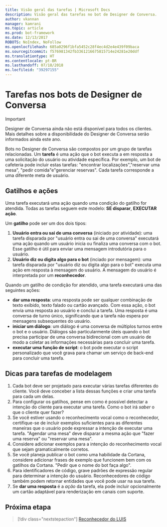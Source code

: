 ```yaml
---
title: Visão geral das tarefas | Microsoft Docs
description: Visão geral das tarefas no bot de Designer de Conversa.
author: vkannan
manager: kamrani
ms.topic: article
ms.prod: bot-framework
ms.date: 12/13/2017
ROBOTS: NoIndex, NoFollow
ms.openlocfilehash: 685a0296f1bfa5452c28f4ec4d2e4e439f09baca
ms.sourcegitcommit: f576981342fb3361216675815714e24281e20ddf
ms.translationtype: HT
ms.contentlocale: pt-BR
ms.lasthandoff: 07/18/2018
ms.locfileid: "39297155"
---
```

# <a name="tasks-in-conversation-designer-bots"></a>Tarefas nos bots de Designer de Conversa
> [!IMPORTANT]
> Designer de Conversa ainda não está disponível para todos os clientes. Mais detalhes sobre a disponibilidade do Designer de Conversa serão informados ainda este ano.

Bots no Designer de Conversa são compostos por um grupo de tarefas relacionadas. Um **tarefa** é uma ação que o bot executa a em resposta a uma solicitação do usuário ou atividade específica. Por exemplo, um bot de cafeteria pode incluir estas tarefas: "encontrar localizações","reservar uma mesa", "pedir comida"e"gerenciar reservas". Cada tarefa corresponde a uma diferente meta de usuário. 

## <a name="triggers-and-actions"></a>Gatilhos e ações
Uma tarefa executará uma ação quando uma condição do gatilho for atendida. Todas as tarefas seguem este modelo: **SE disparar**, **EXECUTAR ação**.

Um **gatilho** pode ser um dos dois tipos:
1. **Usuário entra ou sai de uma conversa** (iniciado por atividade): uma tarefa disparada por "usuário entra ou sai de uma conversa" executará uma ação quando um usuário inicia ou finaliza uma conversa com o bot. Esse gatilho é útil para enviar uma mensagem introdutória para o usuário. 
2. **Usuário diz ou digita algo para o bot** (inciado por mensagem): uma tarefa disparada por "usuário diz ou digita algo para o bot" executa uma ação em resposta à mensagem do usuário. A mensagem do usuário é interpretada por um **reconhecedor**.

Quando um gatilho de condição for atendido, uma tarefa executará uma das seguintes ações:
- **dar uma resposta**: uma resposta pode ser qualquer combinação de texto exibido, texto falado ou cartão avançado. Com essa ação, o bot envia uma resposta ao usuário e conclui a tarefa. Uma resposta é uma conversa de turno único, significando que a tarefa não espera por mensagens subsequentes do usuário.
- **iniciar um diálogo**: um diálogo é uma conversa de múltiplos turnos entre o bot e o usuário. Diálogos são particularmente úteis quando o bot precisa participar de uma conversa bidirecional com um usuário de modo a coletar as informações necessárias para concluir uma tarefa.
- **executar uma função de script**: o bot pode executar o script personalizado que você grava para chamar um serviço de back-end para concluir uma tarefa.

## <a name="tips-for-modeling-tasks"></a>Dicas para tarefas de modelagem

1. Cada bot deve ser projetado para executar várias tarefas diferentes do cliente. Você deve conceber a lista dessas funções e criar uma tarefa para cada um delas.
2. Para configurar os gatilhos, pense em como é possível detectar a intenção do cliente para executar uma tarefa. Como o bot irá *saber* o que o cliente quer fazer?
3. Se você estiver usando o reconhecimento vocal como o reconhecedor, certifique-se de incluir exemplos suficientes para as diferentes maneiras que o usuário pode expressar a intenção de executar uma tarefa. "Agendar uma mesa" deve disparar a mesma ação que "fazer uma reserva" ou "reservar uma mesa".
4. Considere adicionar exemplos para a intenção do reconhecimento vocal que sejam gramaticalmente corretos.
5. Se você planeja publicar o bot como uma habilidade da Cortana, considere adicionar frases de exemplo que funcionem bem com os gatilhos da Cortana. "Pedir que o nome do bot faça algo". 
6. Para identificadores de código, grave padrões de expressão regular para determinar a intenção do usuário. Reconhecedores de código também podem retornar entidades que você pode usar na sua tarefa.
7. Se **dar uma resposta** é a *ação* da tarefa, ela pode incluir opcionalmente um cartão adaptável para renderização em canais com suporte.

## <a name="next-step"></a>Próxima etapa
> [!div class="nextstepaction"]
> [Reconhecedor do LUIS](conversation-designer-luis.md)
